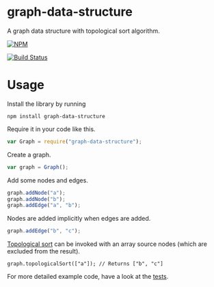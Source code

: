 # graph-data-structure

A graph data structure with topological sort algorithm.

[![NPM](https://nodei.co/npm/graph-data-structure.png)](https://nodei.co/npm/graph-data-structure/)

[![Build Status](https://travis-ci.org/curran/graph-data-structure.svg?branch=master)](https://travis-ci.org/curran/graph-data-structure)

# Usage

Install the library by running

`npm install graph-data-structure`

Require it in your code like this.

```javascript
var Graph = require("graph-data-structure");
```

Create a graph.

```javascript
var graph = Graph();
```

Add some nodes and edges.

```javascript
graph.addNode("a");
graph.addNode("b");
graph.addEdge("a", "b");
```

Nodes are added implicitly when edges are added.

```javascript
graph.addEdge("b", "c");
```

[Topological sort](https://en.wikipedia.org/wiki/Topological_sorting) can be invoked with an array source nodes (which are excluded from the result).

```
graph.topologicalSort(["a"]); // Returns ["b", "c"]
```

For more detailed example code, have a look at the [tests](https://github.com/curran/graph-data-structure/blob/master/test.js).
